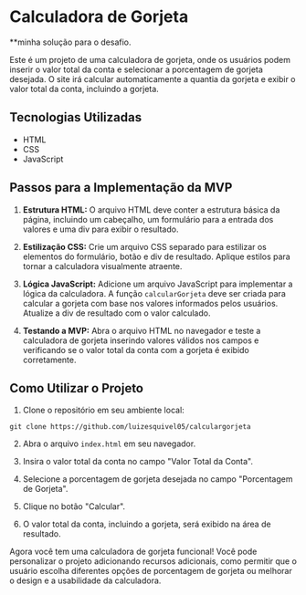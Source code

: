 # Calculadora de Gorjeta
**minha solução para o desafio.

Este é um projeto de uma calculadora de gorjeta, onde os usuários podem inserir o valor total da conta e selecionar a porcentagem de gorjeta desejada. O site irá calcular automaticamente a quantia da gorjeta e exibir o valor total da conta, incluindo a gorjeta.

## Tecnologias Utilizadas

- HTML
- CSS
- JavaScript

## Passos para a Implementação da MVP

1. **Estrutura HTML:** O arquivo HTML deve conter a estrutura básica da página, incluindo um cabeçalho, um formulário para a entrada dos valores e uma div para exibir o resultado.

2. **Estilização CSS:** Crie um arquivo CSS separado para estilizar os elementos do formulário, botão e div de resultado. Aplique estilos para tornar a calculadora visualmente atraente.

3. **Lógica JavaScript:** Adicione um arquivo JavaScript para implementar a lógica da calculadora. A função `calcularGorjeta` deve ser criada para calcular a gorjeta com base nos valores informados pelos usuários. Atualize a div de resultado com o valor calculado.

4. **Testando a MVP:** Abra o arquivo HTML no navegador e teste a calculadora de gorjeta inserindo valores válidos nos campos e verificando se o valor total da conta com a gorjeta é exibido corretamente.

## Como Utilizar o Projeto

1. Clone o repositório em seu ambiente local:

```
git clone https://github.com/luizesquivel05/calculargorjeta
```

2. Abra o arquivo `index.html` em seu navegador.

3. Insira o valor total da conta no campo "Valor Total da Conta".

4. Selecione a porcentagem de gorjeta desejada no campo "Porcentagem de Gorjeta".

5. Clique no botão "Calcular".

6. O valor total da conta, incluindo a gorjeta, será exibido na área de resultado.

Agora você tem uma calculadora de gorjeta funcional! Você pode personalizar o projeto adicionando recursos adicionais, como permitir que o usuário escolha diferentes opções de porcentagem de gorjeta ou melhorar o design e a usabilidade da calculadora.